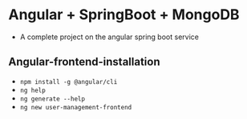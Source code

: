 # Angular + SpringBoot + MongoDB

- A complete project on the angular spring boot service

## Angular-frontend-installation

   - `npm install -g @angular/cli`
   - `ng help`
   - `ng generate --help`
   - `ng new user-management-frontend`
   

